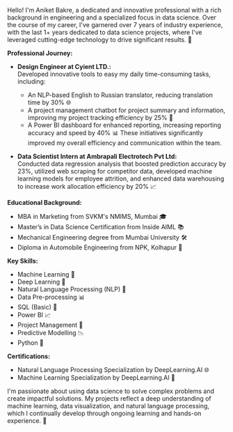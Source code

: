 Hello! I'm Aniket Bakre, a dedicated and innovative professional with a rich background in engineering and a specialized focus in data science. Over the course of my career, I've garnered over 7 years of industry experience, with the last 1+ years dedicated to data science projects, where I've leveraged cutting-edge technology to drive significant results. 🚀

**Professional Journey:**

- **Design Engineer at Cyient LTD.:** <br>
Developed innovative tools to easy my  daily time-consuming tasks, including:
  - An NLP-based English to Russian translator, reducing translation time by 30% 🌐
  - A project management chatbot for project summary and information, improving my project tracking efficiency by 25% 💬
  - A Power BI dashboard for enhanced reporting, increasing reporting accuracy and speed by 40% 📊
  These initiatives significantly improved my overall efficiency and communication within the team.

- **Data Scientist Intern at Ambrapali Electrotech Pvt Ltd:**<br>
Conducted data regression analysis that boosted prediction accuracy by 23%, utilized web scraping for competitor data, developed machine learning models for employee attrition, and enhanced data warehousing to increase work allocation efficiency by 20% 📈

**Educational Background:**

- MBA in Marketing from SVKM's NMIMS, Mumbai 🎓
- Master’s in Data Science Certification from Inside AIML 📚
- Mechanical Engineering degree from Mumbai University 🛠️
- Diploma in Automobile Engineering from NPK, Kolhapur 🚗

**Key Skills:**

- Machine Learning 🤖
- Deep Learning 🧠
- Natural Language Processing (NLP) 📝
- Data Pre-processing 📊
- SQL (Basic) 📂
- Power BI 📈
- Project Management 📅
- Predictive Modelling 📉
- Python 🐍

**Certifications:**

- Natural Language Processing Specialization by DeepLearning.AI 🌐
- Machine Learning Specialization by DeepLearning.AI 🤖

I'm passionate about using data science to solve complex problems and create impactful solutions. My projects reflect a deep understanding of machine learning, data visualization, and natural language processing, which I continually develop through ongoing learning and hands-on experience. 🌟
